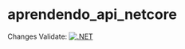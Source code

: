 # aprendendo_api_netcore
Changes Validate: [![.NET](https://github.com/fnunes/aprendendo_api_netcore/actions/workflows/dotnet.yml/badge.svg?branch=master&event=push)](https://github.com/fnunes/aprendendo_api_netcore/actions/workflows/dotnet.yml)
